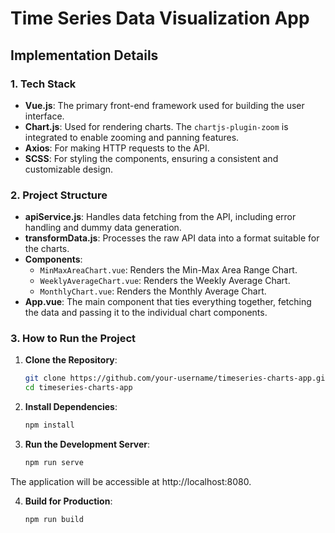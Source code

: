 # Time Series Data Visualization App

## Implementation Details

### 1. Tech Stack

- **Vue.js**: The primary front-end framework used for building the user interface.
- **Chart.js**: Used for rendering charts. The `chartjs-plugin-zoom` is integrated to enable zooming and panning features.
- **Axios**: For making HTTP requests to the API.
- **SCSS**: For styling the components, ensuring a consistent and customizable design.

### 2. Project Structure

- **apiService.js**: Handles data fetching from the API, including error handling and dummy data generation.
- **transformData.js**: Processes the raw API data into a format suitable for the charts.
- **Components**:
  - `MinMaxAreaChart.vue`: Renders the Min-Max Area Range Chart.
  - `WeeklyAverageChart.vue`: Renders the Weekly Average Chart.
  - `MonthlyChart.vue`: Renders the Monthly Average Chart.
- **App.vue**: The main component that ties everything together, fetching the data and passing it to the individual chart components.

### 3. How to Run the Project

1. **Clone the Repository**:

   ```bash
   git clone https://github.com/your-username/timeseries-charts-app.git
   cd timeseries-charts-app
   ```

2. **Install Dependencies**:

   ```bash
   npm install
   ```

3. **Run the Development Server**:
   ```bash
   npm run serve
   ```

The application will be accessible at http://localhost:8080.

4. **Build for Production**:
   ```bash
   npm run build
   ```
